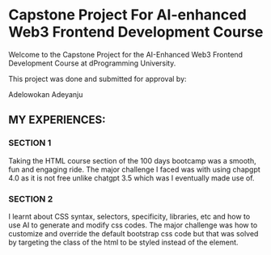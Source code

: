 # Capstone Project For AI-enhanced Web3 Frontend Development Course
Welcome to the Capstone Project for the AI-Enhanced Web3 Frontend Development Course at dProgramming University. 

This project was done and submitted for approval by:

Adelowokan Adeyanju 

## MY EXPERIENCES:

### SECTION 1
Taking the HTML course section of the 100 days bootcamp was a smooth, fun and engaging ride. The major challenge I faced was with using chapgpt 4.0 as it is not free unlike chatgpt 3.5 which was I eventually made use of.

### SECTION 2
I learnt about CSS syntax, selectors, specificity, libraries, etc and how to use AI to generate and modify css codes. The major challenge was how to customize and override the default bootstrap css code but that was solved by targeting the class of the html to be styled instead of the element.